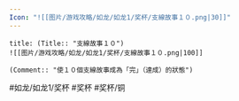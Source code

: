 ```yaml
---
Icon: "![[图片/游戏攻略/如龙/如龙1/奖杯/支線故事１０.png|30]]"
---
```

```ad-common-bronze-trophy
title: (Title:: "支線故事１０")
![[图片/游戏攻略/如龙/如龙1/奖杯/支線故事１０.png|100]]

(Comment:: "使１０個支線故事成為「完」（達成）的狀態")
```

#如龙/如龙1/奖杯 #奖杯 #奖杯/铜
